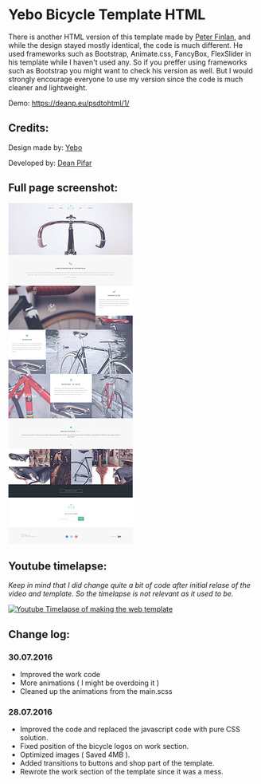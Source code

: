 # Yebo Bicycle Template HTML
There is another HTML version of this template made by [Peter Finlan](https://github.com/peterfinlan/Yebo-Bicycle-Template), and while the design stayed mostly identical, the code is much different. He used frameworks such as Bootstrap, Animate.css, FancyBox, FlexSlider in his template while I haven't used any. So if you preffer using frameworks such as Bootstrap you might want to check his version as well. But I would strongly encourage everyone to use my version since the code is much cleaner and lightweight.

Demo: https://deanp.eu/psdtohtml/1/

## Credits:

Design made by: [Yebo](http://market.yebocreative.com/work/bicycle-free-onepage-psd-template-by-yebo/)

Developed by: [Dean Pifar](https://deanp.eu)

## Full page screenshot:

![Fullpage screenshot](/webscreen.jpg)

## Youtube timelapse:

*Keep in mind that I did change quite a bit of code after initial relase of the video and template. So the timelapse is not relevant as it used to be.*

[![Youtube Timelapse of making the web template](http://img.youtube.com/vi/EaHsu1Oxv2U/0.jpg)](https://www.youtube.com/watch?v=EaHsu1Oxv2U)

## Change log:

### 30.07.2016

* Improved the work code
* More animations ( I might be overdoing it )
* Cleaned up the animations from the main.scss

### 28.07.2016

* Improved the code and replaced the javascript code with pure CSS solution.
* Fixed position of the bicycle logos on work section.
* Optimized images ( Saved 4MB ).
* Added transitions to buttons and shop part of the template.
* Rewrote the work section of the template since it was a mess.
